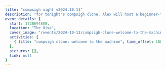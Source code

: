 ```yaml
---
title: "compsigh night v2024.10.11"
description: "for tonight's compsigh clone, Alex will host a beginner-friendly presentation on neural networks, in concept and in practice. come by to get an intuition for what the magic box is really doing, plus snacks and the usual social vibes :)"
event_details: {
  start: 1728694800,
  location: "The Hive",
  cover_image: "/events/2024-10-11/compsigh-clone-welcome-to-the-machine.png",
  activities: [
    { title: "compsigh clone: welcome to the machine", time_offset: 1800 }
  ],
  pictures: [],
  link: null
}
---
```

